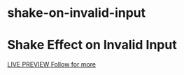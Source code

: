 # shake-on-invalid-input
<h1> Shake Effect on Invalid Input </h1>
<a href="https://rajputpritesh1.github.io/shake-on-invalid-input/"> LIVE PREVIEW </a>
<a href="https://github.com/rajputpritesh1/"> Follow for more</a>
